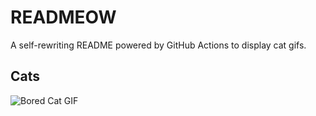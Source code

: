 # READMEOW

A self-rewriting README powered by GitHub Actions to display cat gifs.

## Cats

![Bored Cat GIF](https://media4.giphy.com/media/v1.Y2lkPTlhY2QwMmRhcXNtd2R2dHRwaXdoZW5uNW9ubnc3NnhrZzgxaXRscjRlZHloa20yZiZlcD12MV9naWZzX3NlYXJjaCZjdD1n/mlvseq9yvZhba/200.gif)
